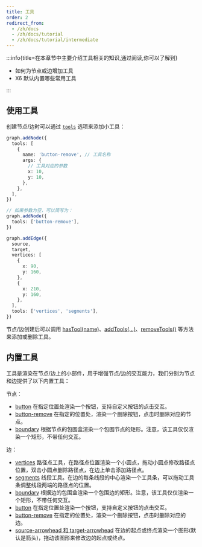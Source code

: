 ```yaml
---
title: 工具
order: 2
redirect_from:
  - /zh/docs
  - /zh/docs/tutorial
  - /zh/docs/tutorial/intermediate
---
```


:::info{title=在本章节中主要介绍工具相关的知识,通过阅读,你可以了解到}

- 如何为节点或边增加工具
- X6 默认内置哪些常用工具

:::

## 使用工具

创建节点/边时可以通过 [`tools`](/api/model/cell#工具集-tools) 选项来添加小工具：

```ts
graph.addNode({
  tools: [
    {
      name: 'button-remove', // 工具名称
      args: {
        // 工具对应的参数
        x: 10,
        y: 10,
      },
    },
  ],
})

// 如果参数为空，可以简写为：
graph.addNode({
  tools: ['button-remove'],
})

graph.addEdge({
  source,
  target,
  vertices: [
    {
      x: 90,
      y: 160,
    },
    {
      x: 210,
      y: 160,
    },
  ],
  tools: ['vertices', 'segments'],
})
```

<code id="tools-basic" src="@/src/tutorial/intermediate/tools/basic/index.tsx"></code>

节点/边创建后可以调用 [hasTool(name)](/api/model/cell#hastool)、[addTools(...)](/api/model/cell#addtools)、[removeTools()](/api/model/cell#removetools) 等方法来添加或删除工具。

<code id="tools-onhover" src="@/src/tutorial/intermediate/tools/onhover/index.tsx"></code>

## 内置工具

工具是渲染在节点/边上的小部件，用于增强节点/边的交互能力，我们分别为节点和边提供了以下内置工具：

节点：

- [button](/api/registry/node-tool#button) 在指定位置处渲染一个按钮，支持自定义按钮的点击交互。
- [button-remove](/api/registry/node-tool#button-remove) 在指定的位置处，渲染一个删除按钮，点击时删除对应的节点。
- [boundary](/api/registry/node-tool#boundary) 根据节点的包围盒渲染一个包围节点的矩形。注意，该工具仅仅渲染一个矩形，不带任何交互。

边：

- [vertices](/api/registry/edge-tool#vertices) 路径点工具，在路径点位置渲染一个小圆点，拖动小圆点修改路径点位置，双击小圆点删除路径点，在边上单击添加路径点。
- [segments](/api/registry/edge-tool#segments) 线段工具。在边的每条线段的中心渲染一个工具条，可以拖动工具条调整线段两端的路径点的位置。
- [boundary](/api/registry/edge-tool#boundary) 根据边的包围盒渲染一个包围边的矩形。注意，该工具仅仅渲染一个矩形，不带任何交互。
- [button](/api/registry/edge-tool#button) 在指定位置处渲染一个按钮，支持自定义按钮的点击交互。
- [button-remove](/api/registry/edge-tool#button-remove) 在指定的位置处，渲染一个删除按钮，点击时删除对应的边。
- [source-arrowhead 和 target-arrowhead](/api/registry/edge-tool#source-arrowhead-和-target-arrowhead) 在边的起点或终点渲染一个图形(默认是箭头)，拖动该图形来修改边的起点或终点。
